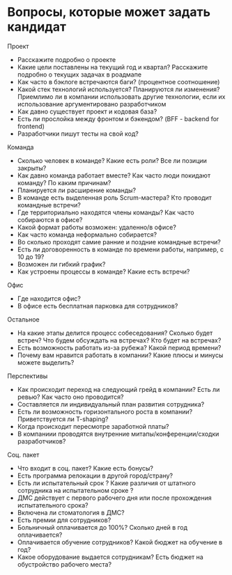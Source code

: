 # Вопросы, которые может задать кандидат

Проект
- Расскажите подробно о проекте
- Какие цели поставлены на текущий год и квартал? Расскажите подробно о текущих задачах в роадмапе
- Как часто в бэклоге встречаются баги? (процентное соотношение)
- Какой стек технологий используется? Планируются ли изменения? Приемлимо ли в компании использовать другие технологии, если их использование аргументировано разработчиком
- Как давно существует проект и кодовая база?
- Есть ли прослойка между фронтом и бэкендом? (BFF - backend for frontend)
- Разработчики пишут тесты на свой код?

Команда
- Сколько человек в команде? Какие есть роли? Все ли позиции закрыты?
- Как давно команда работает вместе? Как часто люди покидают команду? По каким причинам?
- Планируется ли расширение команды?
- В команде есть выделенная роль Scrum-мастера? Кто проводит командные встречи?
- Где территориально находятся члены команды? Как часто собираются в офисе?
- Какой формат работы возможен: удаленно/в офисе?
- Как часто команда неформально собирается?
- Во сколько проходят самие ранние и поздние командные встречи?
- Есть ли договоренность в команде по времени работы, например, с 10 до 19?
- Возможен ли гибкий график?
- Как устроены процессы в команде? Какие есть встречи?

Офис
- Где находится офис?
- В офисе есть бесплатная парковка для сотрудников?

Остальное
- На какие этапы делится процесс собеседования? Сколько будет встреч? Что будем обсуждать на встречах? Кто будет на встречах?
- Есть возможность работать из-за рубежа? Какой период времени?
- Почему вам нравится работать в компании? Какие плюсы и минусы можете выделить?

Перспективы
- Как происходит переход на следующий грейд в компании? Есть ли ревью? Как часто оно проводится?
- Составляется ли индивидуальный план развития сотрудника?
- Есть ли возможность горизонтального роста в компании? Приветствуется ли T-shaping?
- Когда происходит пересмотре заработной платы?
- В компаниии проводятся внутренние митапы/конференции/сходки разработчиков?

Соц. пакет
- Что входит в соц. пакет? Какие есть бонусы?
- Есть программа релокации в другой город/страну?
- Есть ли испытательный срок ? Какие различия от штатного сотрудника на испытательном сроке ?
- ДМС действует с первого рабочего дня или после прохождения испытательного срока?
- Включена ли стоматология в ДМС?
- Есть премии для сотрудников?
- Больничный оплачивается до 100%? Сколько дней в год оплачивается?
- Оплачивается обучение сотрудников? Какой бюджет на обучение в год?
- Какое оборудование выдается сотрудникам? Есть бюджет на обустройство рабочего места?
